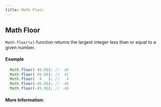 ```yaml
---
title: Math Floor
---
```

## Math Floor

`Math.floor(x)`
function returns the largest integer less than or equal to a given number.

#### Example
```javascript
  Math.floor( 45.95); //  45
  Math.floor( 45.05); //  45
  Math.floor(  4   ); //   4
  Math.floor(-45.05); // -46 
  Math.floor(-45.95); // -46
```

#### More Information:
<!-- Please add any articles you think might be helpful to read before writing the article -->



